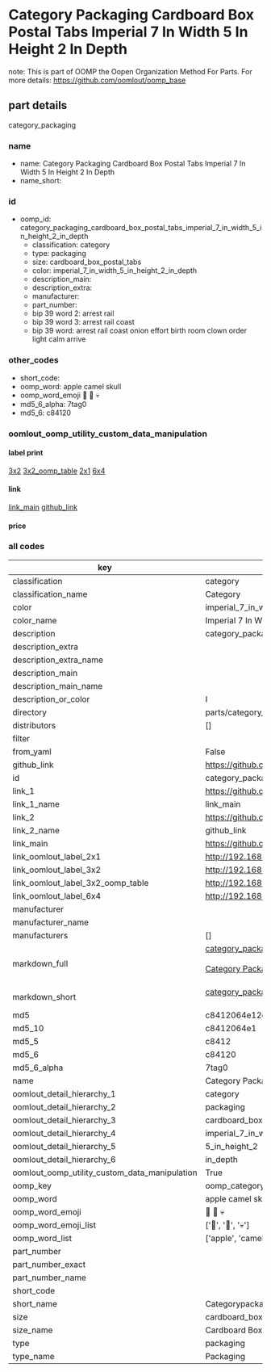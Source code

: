 # Category Packaging Cardboard Box Postal Tabs Imperial 7 In Width 5 In Height 2 In Depth  

note: This is part of OOMP the Oopen Organization Method For Parts. For more details: https://github.com/oomlout/oomp_base

##  part details



category_packaging

### name
* name: Category Packaging Cardboard Box Postal Tabs Imperial 7 In Width 5 In Height 2 In Depth
* name_short: 
### id
* oomp_id: category_packaging_cardboard_box_postal_tabs_imperial_7_in_width_5_in_height_2_in_depth
  * classification: category
  * type: packaging
  * size: cardboard_box_postal_tabs
  * color: imperial_7_in_width_5_in_height_2_in_depth
  * description_main: 
  * description_extra: 
  * manufacturer: 
  * part_number: 
  * bip 39 word 2: arrest rail
  * bip 39 word 3: arrest rail coast
  * bip 39 word: arrest rail coast onion effort birth room clown order light calm arrive

### other_codes
* short_code: 
* oomp_word: apple camel skull
* oomp_word_emoji :apple: :camel: :skull:
* md5_6_alpha: 7tag0
* md5_6: c84120






### oomlout_oomp_utility_custom_data_manipulation
#### label print
[3x2](http://192.168.1.245:1112/?label=oomp%207tag0)
[3x2_oomp_table](http://192.168.1.107:1112/?label=oomp%207tag0)
[2x1](http://192.168.1.242:1112/?label=oomp%207tag0)
[6x4](http://192.168.1.55:1112/?label=oomp%207tag0)    

#### link

[link_main](https://github.com/oomlout/oomlout_oomp_current_version_messy/tree/main/parts/category_packaging_cardboard_box_postal_tabs_imperial_7_in_width_5_in_height_2_in_depth) [github_link](https://github.com/oomlout/oomlout_oomp_part_src/tree/main/parts/category_packaging_cardboard_box_postal_tabs_imperial_7_in_width_5_in_height_2_in_depth)                             

#### price







### all codes 
| key | value |  
| --- | --- |  
| classification | category |  
| classification_name | Category |  
| color | imperial_7_in_width_5_in_height_2_in_depth |  
| color_name | Imperial 7 In Width 5 In Height 2 In Depth |  
| description | category_packaging |  
| description_extra |  |  
| description_extra_name |  |  
| description_main |  |  
| description_main_name |  |  
| description_or_color | I  |  
| directory | parts/category_packaging_cardboard_box_postal_tabs_imperial_7_in_width_5_in_height_2_in_depth |  
| distributors | [] |  
| filter |  |  
| from_yaml | False |  
| github_link | https://github.com/oomlout/oomlout_oomp_part_src/tree/main/parts/category_packaging_cardboard_box_postal_tabs_imperial_7_in_width_5_in_height_2_in_depth |  
| id | category_packaging_cardboard_box_postal_tabs_imperial_7_in_width_5_in_height_2_in_depth |  
| link_1 | https://github.com/oomlout/oomlout_oomp_current_version_messy/tree/main/parts/category_packaging_cardboard_box_postal_tabs_imperial_7_in_width_5_in_height_2_in_depth |  
| link_1_name | link_main |  
| link_2 | https://github.com/oomlout/oomlout_oomp_part_src/tree/main/parts/category_packaging_cardboard_box_postal_tabs_imperial_7_in_width_5_in_height_2_in_depth |  
| link_2_name | github_link |  
| link_main | https://github.com/oomlout/oomlout_oomp_current_version_messy/tree/main/parts/category_packaging_cardboard_box_postal_tabs_imperial_7_in_width_5_in_height_2_in_depth |  
| link_oomlout_label_2x1 | http://192.168.1.242:1112/?label=oomp%207tag0 |  
| link_oomlout_label_3x2 | http://192.168.1.245:1112/?label=oomp%207tag0 |  
| link_oomlout_label_3x2_oomp_table | http://192.168.1.107:1112/?label=oomp%207tag0 |  
| link_oomlout_label_6x4 | http://192.168.1.55:1112/?label=oomp%207tag0 |  
| manufacturer |  |  
| manufacturer_name |  |  
| manufacturers | [] |  
| markdown_full | [category_packaging_cardboard_box_postal_tabs_imperial_7_in_width_5_in_height_2_in_depth](https://github.com/oomlout/oomlout_oomp_current_version_messy/tree/main/parts/category_packaging_cardboard_box_postal_tabs_imperial_7_in_width_5_in_height_2_in_depth)<br>[](https://github.com/oomlout/oomlout_oomp_current_version_messy/tree/main/parts/category_packaging_cardboard_box_postal_tabs_imperial_7_in_width_5_in_height_2_in_depth)<br>[Category Packaging Cardboard Box Postal Tabs Imperial 7 In Width 5 In Height 2 In Depth](https://github.com/oomlout/oomlout_oomp_current_version_messy/tree/main/parts/category_packaging_cardboard_box_postal_tabs_imperial_7_in_width_5_in_height_2_in_depth)<br><br> |  
| markdown_short | [category_packaging_cardboard_box_postal_tabs_imperial_7_in_width_5_in_height_2_in_depth](https://github.com/oomlout/oomlout_oomp_current_version_messy/tree/main/parts/category_packaging_cardboard_box_postal_tabs_imperial_7_in_width_5_in_height_2_in_depth)<br><br> |  
| md5 | c8412064e12c177c5aa359ac59ac3863 |  
| md5_10 | c8412064e1 |  
| md5_5 | c8412 |  
| md5_6 | c84120 |  
| md5_6_alpha | 7tag0 |  
| name | Category Packaging Cardboard Box Postal Tabs Imperial 7 In Width 5 In Height 2 In Depth |  
| oomlout_detail_hierarchy_1 | category |  
| oomlout_detail_hierarchy_2 | packaging |  
| oomlout_detail_hierarchy_3 | cardboard_box_postal_tabs |  
| oomlout_detail_hierarchy_4 | imperial_7_in_width |  
| oomlout_detail_hierarchy_5 | 5_in_height_2 |  
| oomlout_detail_hierarchy_6 | in_depth |  
| oomlout_oomp_utility_custom_data_manipulation | True |  
| oomp_key | oomp_category_packaging_cardboard_box_postal_tabs_imperial_7_in_width_5_in_height_2_in_depth |  
| oomp_word | apple camel skull |  
| oomp_word_emoji | :apple: :camel: :skull: |  
| oomp_word_emoji_list | [':apple:', ':camel:', ':skull:'] |  
| oomp_word_list | ['apple', 'camel', 'skull'] |  
| part_number |  |  
| part_number_exact |  |  
| part_number_name |  |  
| short_code |  |  
| short_name | Categorypackaging |  
| size | cardboard_box_postal_tabs |  
| size_name | Cardboard Box Postal Tabs |  
| type | packaging |  
| type_name | Packaging |  
